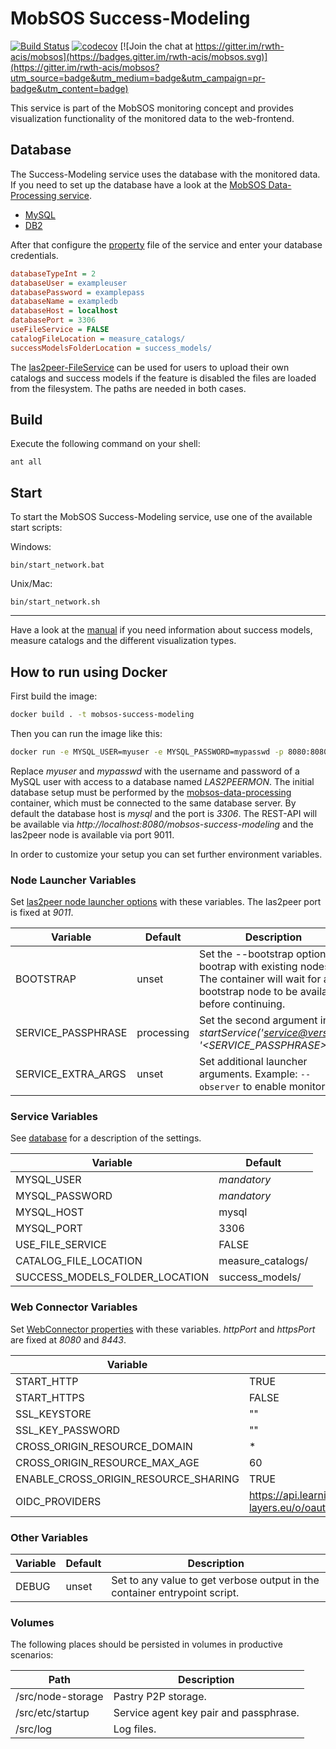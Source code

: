 MobSOS Success-Modeling
===========================================
[![Build Status](https://travis-ci.org/rwth-acis/mobsos-success-modeling.svg?branch=master)](https://travis-ci.org/rwth-acis/mobsos-success-modeling) [![codecov](https://codecov.io/gh/rwth-acis/mobsos-success-modeling/branch/master/graph/badge.svg)](https://codecov.io/gh/rwth-acis/mobsos-success-modeling) [![Join the chat at https://gitter.im/rwth-acis/mobsos](https://badges.gitter.im/rwth-acis/mobsos.svg)](https://gitter.im/rwth-acis/mobsos?utm_source=badge&utm_medium=badge&utm_campaign=pr-badge&utm_content=badge)

This service is part of the MobSOS monitoring concept and provides visualization functionality of the monitored data to the web-frontend.

Database
--------
The Success-Modeling service uses the database with the monitored data. If you need to set up the database have a look at the [MobSOS Data-Processing service](mobsos-data-processing).
* [MySQL](https://github.com/rwth-acis/mobsos-data-processing/blob/master/bin/create_database_MySQL.sql) 
* [DB2](https://github.com/rwth-acis/mobsos-data-processing/blob/master/bin/create_database_DB2.sql)

After that configure the [property](etc/i5.las2peer.services.mobsos.successModeling.MonitoringDataProvisionService.properties) file of the service and enter your database credentials.

```INI
databaseTypeInt = 2
databaseUser = exampleuser
databasePassword = examplepass
databaseName = exampledb
databaseHost = localhost
databasePort = 3306
useFileService = FALSE
catalogFileLocation = measure_catalogs/
successModelsFolderLocation = success_models/
```

The [las2peer-FileService](https://github.com/rwth-acis/las2peer-FileService) can be used for users to upload their own catalogs and success models if the feature is disabled the files are loaded from the filesystem. The paths are needed in both cases. 


Build
--------
Execute the following command on your shell:

```shell
ant all 
```

Start
--------

To start the MobSOS Success-Modeling service, use one of the available start scripts:

Windows:

```shell
bin/start_network.bat
```

Unix/Mac:
```shell
bin/start_network.sh
```

--------
Have a look at the [manual](../../wiki/Manual) if you need information about success models, measure catalogs and the different visualization types.

How to run using Docker
-------------------

First build the image:
```bash
docker build . -t mobsos-success-modeling
```

Then you can run the image like this:

```bash
docker run -e MYSQL_USER=myuser -e MYSQL_PASSWORD=mypasswd -p 8080:8080 -p 9011:9011 mobsos-success-modeling
```

Replace *myuser* and *mypasswd* with the username and password of a MySQL user with access to a database named *LAS2PEERMON*.
The initial database setup must be performed by the [mobsos-data-processing](https://github.com/rwth-acis/mobsos-data-processing) container, which must be connected to the same database server.
By default the database host is *mysql* and the port is *3306*.
The REST-API will be available via *http://localhost:8080/mobsos-success-modeling* and the las2peer node is available via port 9011.

In order to customize your setup you can set further environment variables.

### Node Launcher Variables

Set [las2peer node launcher options](https://github.com/rwth-acis/las2peer-Template-Project/wiki/L2pNodeLauncher-Commands#at-start-up) with these variables.
The las2peer port is fixed at *9011*.

| Variable | Default | Description |
|----------|---------|-------------|
| BOOTSTRAP | unset | Set the --bootstrap option to bootrap with existing nodes. The container will wait for any bootstrap node to be available before continuing. |
| SERVICE_PASSPHRASE | processing | Set the second argument in *startService('<service@version>', '<SERVICE_PASSPHRASE>')*. |
| SERVICE_EXTRA_ARGS | unset | Set additional launcher arguments. Example: ```--observer``` to enable monitoring. |

### Service Variables

See [database](#Database) for a description of the settings.

| Variable | Default |
|----------|---------|
| MYSQL_USER | *mandatory* |
| MYSQL_PASSWORD | *mandatory* |
| MYSQL_HOST | mysql |
| MYSQL_PORT | 3306 |
| USE_FILE_SERVICE | FALSE |
| CATALOG_FILE_LOCATION | measure_catalogs/ |
| SUCCESS_MODELS_FOLDER_LOCATION | success_models/ |

### Web Connector Variables

Set [WebConnector properties](https://github.com/rwth-acis/las2peer-Template-Project/wiki/WebConnector-Configuration) with these variables.
*httpPort* and *httpsPort* are fixed at *8080* and *8443*.

| Variable | Default |
|----------|---------|
| START_HTTP | TRUE |
| START_HTTPS | FALSE |
| SSL_KEYSTORE | "" |
| SSL_KEY_PASSWORD | "" |
| CROSS_ORIGIN_RESOURCE_DOMAIN | * |
| CROSS_ORIGIN_RESOURCE_MAX_AGE | 60 |
| ENABLE_CROSS_ORIGIN_RESOURCE_SHARING | TRUE |
| OIDC_PROVIDERS | https://api.learning-layers.eu/o/oauth2,https://accounts.google.com |

### Other Variables

| Variable | Default | Description |
|----------|---------|-------------|
| DEBUG  | unset | Set to any value to get verbose output in the container entrypoint script. |

### Volumes

The following places should be persisted in volumes in productive scenarios:

| Path | Description |
|------|-------------|
| /src/node-storage | Pastry P2P storage. |
| /src/etc/startup | Service agent key pair and passphrase. |
| /src/log | Log files. |
